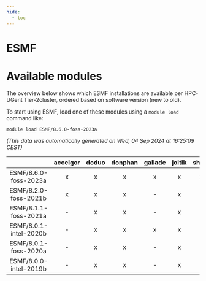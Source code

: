 ```yaml
---
hide:
  - toc
---
```


ESMF
====

# Available modules


The overview below shows which ESMF installations are available per HPC-UGent Tier-2cluster, ordered based on software version (new to old).

To start using ESMF, load one of these modules using a `module load` command like:

```shell
module load ESMF/8.6.0-foss-2023a
```

*(This data was automatically generated on Wed, 04 Sep 2024 at 16:25:09 CEST)*  

| |accelgor|doduo|donphan|gallade|joltik|shinx|skitty|
| :---: | :---: | :---: | :---: | :---: | :---: | :---: | :---: |
|ESMF/8.6.0-foss-2023a|x|x|x|x|x|x|x|
|ESMF/8.2.0-foss-2021b|x|x|x|-|x|-|x|
|ESMF/8.1.1-foss-2021a|-|x|x|-|x|-|x|
|ESMF/8.0.1-intel-2020b|-|x|x|x|x|-|x|
|ESMF/8.0.1-foss-2020a|-|x|x|-|x|-|x|
|ESMF/8.0.0-intel-2019b|-|x|x|-|x|-|x|
